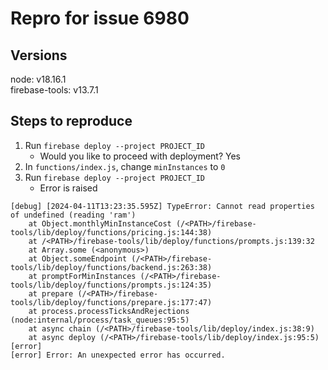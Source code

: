 # Repro for issue 6980

## Versions

node: v18.16.1<br>
firebase-tools: v13.7.1

## Steps to reproduce

1. Run `firebase deploy --project PROJECT_ID`
   - Would you like to proceed with deployment? Yes
1. In `functions/index.js`, change `minInstances` to `0`
1. Run `firebase deploy --project PROJECT_ID`
   - Error is raised

```log
[debug] [2024-04-11T13:23:35.595Z] TypeError: Cannot read properties of undefined (reading 'ram')
    at Object.monthlyMinInstanceCost (/<PATH>/firebase-tools/lib/deploy/functions/pricing.js:144:38)
    at /<PATH>/firebase-tools/lib/deploy/functions/prompts.js:139:32
    at Array.some (<anonymous>)
    at Object.someEndpoint (/<PATH>/firebase-tools/lib/deploy/functions/backend.js:263:38)
    at promptForMinInstances (/<PATH>/firebase-tools/lib/deploy/functions/prompts.js:124:35)
    at prepare (/<PATH>/firebase-tools/lib/deploy/functions/prepare.js:177:47)
    at process.processTicksAndRejections (node:internal/process/task_queues:95:5)
    at async chain (/<PATH>/firebase-tools/lib/deploy/index.js:38:9)
    at async deploy (/<PATH>/firebase-tools/lib/deploy/index.js:95:5)
[error]
[error] Error: An unexpected error has occurred.
```
